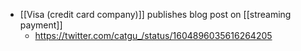 - [[Visa (credit card company)]] publishes blog post on [[streaming payment]]
    - https://twitter.com/catgu_/status/1604896035616264205
